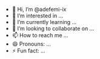 - 👋 Hi, I’m @adefemi-ix
- 👀 I’m interested in ...
- 🌱 I’m currently learning ...
- 💞️ I’m looking to collaborate on ...
- 📫 How to reach me ...
- 😄 Pronouns: ...
- ⚡ Fun fact: ...

<!---
adefemi-ix/adefemi-ix is a ✨ special ✨ repository because its `README.md` (this file) appears on your GitHub profile.
You can click the Preview link to take a look at your changes.
--->
